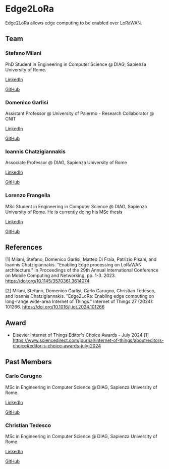 # Edge2LoRa

Edge2LoRa allows edge computing to be enabled over LoRaWAN.

## Team

### Stefano Milani

PhD Student in Engineering in Computer Science @ DIAG, Sapienza University of Rome.

[LinkedIn](https://www.linkedin.com/in/stefano-milani-561044181/)

[GitHub](https://github.com/StefanoMilani)

### Domenico Garlisi

Assistant Professor @ University of Palermo - Research Collaborator @ CNIT

[LinkedIn](https://www.linkedin.com/in/domenicogarlisi/)

[GitHub](https://github.com/domenico-garlisi)

### Ioannis Chatzigiannakis

Associate Professor @ DIAG, Sapienza University of Rome

[LinkedIn](https://www.linkedin.com/in/ichatz/)

[GitHub](https://github.com/ichatz)

### Lorenzo Frangella

MSc Student in Engineering in Computer Science @ DIAG, Sapienza University of Rome. He is currently doing his MSc thesis

[LinkedIn](https://www.linkedin.com/in/lorenzo-frangella-3492b123b/)

[GitHub](https://github.com/LorenzoFrangella)


## References

[1] Milani, Stefano, Domenico Garlisi, Matteo Di Fraia, Patrizio Pisani, and Ioannis Chatzigiannakis. "Enabling Edge processing on LoRaWAN architecture." In Proceedings of the 29th Annual International Conference on Mobile Computing and Networking, pp. 1-3. 2023. https://doi.org/10.1145/3570361.3614074

[2] Milani, Stefano, Domenico Garlisi, Carlo Carugno, Christian Tedesco, and Ioannis Chatzigiannakis. "Edge2LoRa: Enabling edge computing on long-range wide-area Internet of Things." Internet of Things 27 (2024): 101266. https://doi.org/10.1016/j.iot.2024.101266


## Award

* Elsevier Internet of Things Editor's Choice Awards - July 2024 [1] https://www.sciencedirect.com/journal/internet-of-things/about/editors-choice#editor-s-choice-awards-july-2024 


## Past Members

### Carlo Carugno

MSc in Engineering in Computer Science @ DIAG, Sapienza University of Rome.

[LinkedIn](https://www.linkedin.com/in/carlo-carugno-b50331142/)

[GitHub](https://github.com/carugno)

### Christian Tedesco

MSc in Engineering in Computer Science @ DIAG, Sapienza University of Rome.

[LinkedIn](https://www.linkedin.com/in/christian-tedesco/)

[GitHub](https://github.com/ChriT99)
